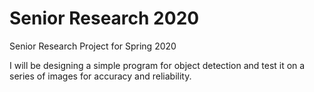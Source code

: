 # Senior Research 2020
 Senior Research Project for Spring 2020
 
 I will be designing a simple program for object detection and test it on a series of images for accuracy and reliability.
